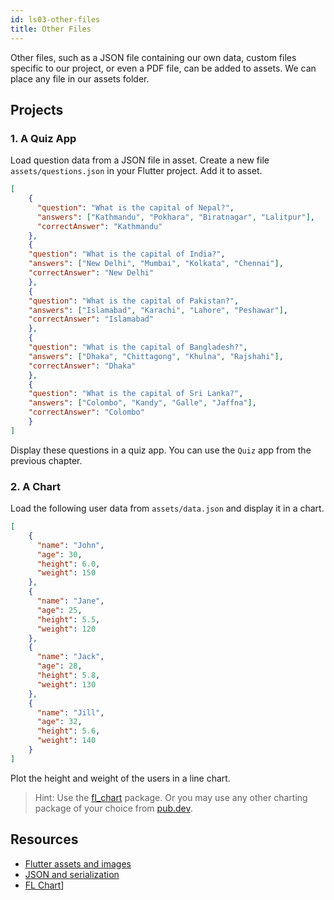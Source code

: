 ```yaml
---
id: ls03-other-files
title: Other Files
---
```


Other files, such as a JSON file containing our own data, custom files specific to our project, or even a PDF file, can be added to assets. We can place any file in our assets folder.

## Projects

### 1. A Quiz App

Load question data from a JSON file in asset. Create a new file `assets/questions.json` in your Flutter project. Add it to asset.

```json
[
    {
      "question": "What is the capital of Nepal?",
      "answers": ["Kathmandu", "Pokhara", "Biratnagar", "Lalitpur"],
      "correctAnswer": "Kathmandu"
    },
    {
    "question": "What is the capital of India?",
    "answers": ["New Delhi", "Mumbai", "Kolkata", "Chennai"],
    "correctAnswer": "New Delhi"
    },
    {
    "question": "What is the capital of Pakistan?",
    "answers": ["Islamabad", "Karachi", "Lahore", "Peshawar"],
    "correctAnswer": "Islamabad"
    },
    {
    "question": "What is the capital of Bangladesh?",
    "answers": ["Dhaka", "Chittagong", "Khulna", "Rajshahi"],
    "correctAnswer": "Dhaka"
    },
    {
    "question": "What is the capital of Sri Lanka?",
    "answers": ["Colombo", "Kandy", "Galle", "Jaffna"],
    "correctAnswer": "Colombo"
    }
]
```

Display these questions in a quiz app. You can use the `Quiz` app from the previous chapter.

### 2. A Chart

Load the following user data from `assets/data.json` and display it in a chart.

```json
[
    {
      "name": "John",
      "age": 30,
      "height": 6.0,
      "weight": 150
    },
    {
      "name": "Jane",
      "age": 25,
      "height": 5.5,
      "weight": 120
    },
    {
      "name": "Jack",
      "age": 28,
      "height": 5.8,
      "weight": 130
    },
    {
      "name": "Jill",
      "age": 32,
      "height": 5.6,
      "weight": 140
    }
]
```

Plot the height and weight of the users in a line chart.

> Hint: Use the [fl_chart](https://pub.dev/packages/fl_chart) package. Or you may use any other charting package of your choice from [pub.dev](https://pub.dev/).

## Resources

- [Flutter assets and images](https://flutter.dev/docs/development/ui/assets-and-images)
- [JSON and serialization](https://flutter.dev/docs/development/data-and-backend/json)
- [FL Chart](https://pub.dev/packages/fl_chart)]
